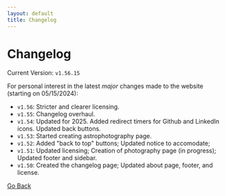 ```yaml
---
layout: default
title: Changelog
---
```


# Changelog

Current Version: `v1.56.15`

For personal interest in the latest *major* changes made to the website (starting on 05/15/2024):

* `v1.56`: Stricter and clearer licensing.
* `v1.55`: Changelog overhaul.
* `v1.54`: Updated for 2025. Added redirect timers for Github and LinkedIn icons. Updated back buttons.
* `v1.53`: Started creating astrophotography page. 
* `v1.52`: Added "back to top" buttons; Updated notice to accomodate; 
* `v1.51`: Updated licensing; Creation of photography page (in progress); Updated footer and sidebar.
* `v1.50`: Created the changelog page; Updated about page, footer, and license.

[Go Back](javascript:history.back())